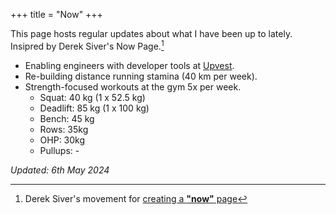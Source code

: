 +++
title = "Now"
+++

This page hosts regular updates about what I have been up to lately.  
Insipred by Derek Siver's Now Page.[^1]

- Enabling engineers with developer tools at [Upvest](https://upvest.co/).
- Re-building distance running stamina (40 km per week).
- Strength-focused workouts at the gym 5x per week.
  - Squat: 40 kg (1 x 52.5 kg)
  - Deadlift: 85 kg (1 x 100 kg)
  - Bench: 45 kg
  - Rows: 35kg
  - OHP: 30kg
  - Pullups: -


_Updated: 6th May 2024_

[^1]: Derek Siver's movement for [creating a **"now"** page](https://nownownow.com/about)

